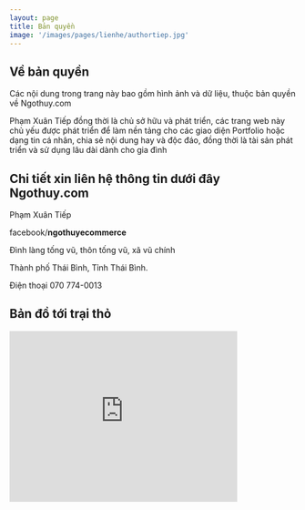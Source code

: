```yaml
---
layout: page
title: Bản quyền
image: '/images/pages/lienhe/authortiep.jpg'
---
```


## Về bản quyền

Các nội dung trong trang này bao gồm hình ảnh và dữ liệu, thuộc bản quyền về Ngothuy.com

Phạm Xuân Tiếp đồng thời là chủ sở hữu và phát triển, các trang web này chủ yếu được phát triển để làm nền tảng cho các giao diện Portfolio hoặc dạng tin cá nhân, chia sẻ nội dung hay và độc đáo, đồng thời là tài sản phát triển và sử dụng lâu dài dành cho gia đình

## Chi tiết xin liên hệ thông tin dưới đây Ngothuy.com



Phạm Xuân Tiếp

facebook/**ngothuyecommerce**

Đình làng tống vũ, thôn tống vũ, xã vũ chính

Thành phố Thái Bình, Tỉnh Thái Bình.

Điện thoại 070 774-0013

## Bản đồ tới trại thỏ

<iframe src="https://www.google.com/maps/embed?pb=!1m14!1m8!1m3!1d14955.877047250007!2d106.3561226!3d20.4253461!3m2!1i1024!2i768!4f13.1!3m3!1m2!1s0x0%3A0x355898e1f3fb74b4!2zVHLhuqFpIHRo4buPIE5nw7QgVGjhu6d5!5e0!3m2!1svi!2s!4v1553845350270!5m2!1svi!2s" width="400" height="300" frameborder="0" style="border:0" allowfullscreen></iframe>
